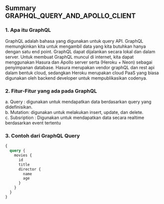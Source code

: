 ## Summary GRAPHQL_QUERY_AND_APOLLO_CLIENT

### 1. Apa itu GraphQL

GraphQL adalah bahasa yang digunakan untuk query API. GraphQL memungkinkan kita untuk mengambil data yang kita butuhkan hanya dengan satu end point.
GraphQL dapat dijalankan secara lokal dan dalam server. Untuk membuat GraphQL muncul di internet, kita dapat menggunakan Hasura dan Apollo server serta (Heroku + Neon) sebagai penyimpanan database. Hasura merupakan vendor graphQL dan rest api dalam bentuk cloud, sedangkan Heroku merupakan cloud PaaS yang biasa digunakan oleh backend developer untuk mempublikasikan codenya.

### 2. Fitur-Fitur yang ada pada GraphQL

a. Query : digunakan untuk mendapatkan data berdasarkan query yang didefinisikan.  
b. Mutation: digunakan untuk melakukan insert, update, dan delete.  
c. Subsription : Digunakan untuk mendapatkan data secara realtime berdasarkan event tertentu

### 3. Contoh dari GraphQL Query

```graphql
{
  query {
    movies {
      id
      title
      director {
        name
        age
      }
    }
  }
}
```
